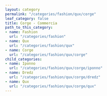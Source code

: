 ```yaml
---
layout: category
permalink: "/categories/fashion/qux/corge"
leaf_category: false
title: Corge - Commercia
path_to_this_category:
- name: Fashion
  url: "/categories/fashion"
- name: Qux
  url: "/categories/fashion/qux"
- name: Corge
  url: "/categories/fashion/qux/corge"
child_categories:
- name: Iponno
  url: "/categories/fashion/qux/corge/iponno"
- name: Dredz
  url: "/categories/fashion/qux/corge/dredz"
- name: Qux
  url: "/categories/fashion/qux/corge/qux"
---
```

